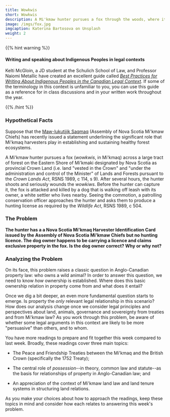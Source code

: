 ```yaml
---
title: Wowkwis
short: Wowkwis
description: A Mi'kmaw hunter pursues a fox through the woods, where it is killed by a dog walking off-leash with its owner. You are asked to consider the possible legal relationships at play in a claim to ownership.
image: /imgs/fox.jpg
imgcaption: Katerina Bartosova on Unsplash
weight: 2
---
```


{{% hint warning %}}

#### Writing and speaking about Indigenous Peoples in legal contexts

Kelti McGloin, a JD student at the Schulich School of Law, and Professor Naiomi Metallic have created an excellent guide called *[Best Practices for Writing About Indigenous Peoples in the Canadian Legal Context](https://static1.squarespace.com/static/5cc99defc10ef100015cd06d/t/666ae57fc4cffd197160d82f/1718281600059/StyleGuide_June2024.pdf)*. If some of the terminology in this context is unfamiliar to you, you can use this guide as a reference for in class discussions and in your written work throughout the year.

{{% /hint %}}

### Hypothetical Facts

Suppose that the [Maw-lukutijik Saqmaq](https://mikmaqrights.com/#ansmc) (Assembly of Nova Scotia Mi'kmaw Chiefs) has recently issued a statement underlining the significant role that Mi'kmaq harvesters play in establishing and sustaining healthy forest ecosystems.

A Mi'kmaw hunter pursues a fox (*wowkwis*, in Mi'kmaq) across a large tract of forest on the Eastern Shore of Mi'kmaki designated by Nova Scotia as provincial Crown Land (i.e. land "vested in the Crown" and "under the administration and control of the Minister" of Lands and Forests pursuant to the *Crown Lands Act*, RSNS 1989, c 114, s 9). After several hours, the hunter shoots and seriously wounds the *wowkiws*. Before the hunter can capture it, the fox is attacked and killed by a dog that is walking off leash with its owner, a white settler who lives nearby. Seeing the commotion, a patrolling conservation officer approaches the hunter and asks them to produce a hunting license as required by the *Wildlife Act*, RSNS 1989, c 504. 

### The Problem

**The hunter has a a Nova Scotia Mi'kmaq Harvester Identification Card issued by the Assembly of Nova Scotia Mi'kmaw Chiefs but no hunting licence. The dog owner happens to be carrying a licence and claims exclusive property in the fox. Is the dog owner correct? Why or why not?**

### Analyzing the Problem

On its face, this problem raises a classic question in Anglo-Canadian property law: who owns a wild animal? In order to answer this question, we need to know *how* ownership is established. Where does this basic ownership relation in property come from and what does it entail?

Once we dig a bit deeper, an even more fundamental question starts to emerge. Is property the *only* relevant legal relationship in this scenario? How does our analysis change once we consider legal principles and perspectives about land, animals, governance and sovereignty from treaties and from Mi'kmaw law? As you work through this problem, be aware of whether some legal arguments in this context are likely to be more "persuasive" than others, and to whom. 

You have more readings to prepare and fit together this week compared to last week. Broadly, these readings cover three main topics:

- The Peace and Friendship Treaties between the Mi'kmaq and the British Crown (specifically the 1752 Treaty);

- The central role of *possession*--in theory, common law and statute--as the basis for relationships of property in Anglo-Canadian law; and

- An appreciation of the context of Mi'kmaw land law and land tenure systems in structuring land relations.

As you make your choices about how to approach the readings, keep these topics in mind and consider how each relates to answering this week's problem.

<!--Consider the following prompts 

- How are the rules of property different between domestic and wild animals?
- What are at least two different ways that someone can establish ownership in a wild animal under Anglo-Canadian law?
- Do the readings agree on how the Peace and Friendship Treaty of 1752 should be interpreted and understood? -->

<!--
- possession as the basis of property and the relative nature of possession
- the state as the basis of property (Wildlife Act)
- treaty as the basis of land relations in an inter-social context
- Mi'kmaw law 
-->

